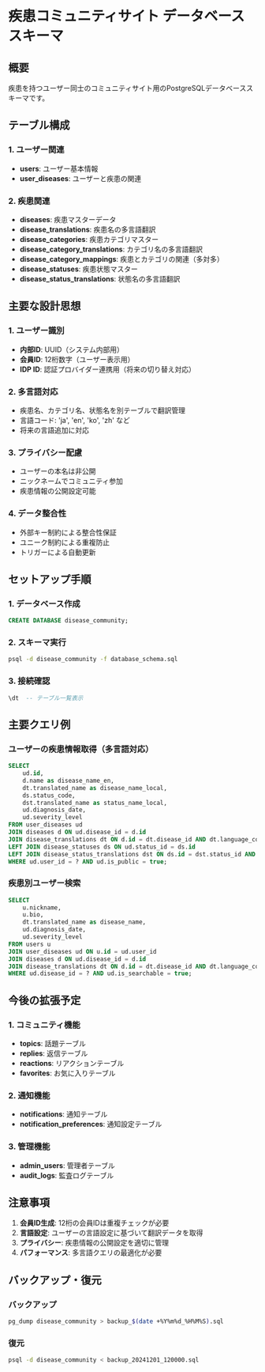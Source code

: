 # 疾患コミュニティサイト データベーススキーマ

## 概要
疾患を持つユーザー同士のコミュニティサイト用のPostgreSQLデータベーススキーマです。

## テーブル構成

### 1. ユーザー関連
- **users**: ユーザー基本情報
- **user_diseases**: ユーザーと疾患の関連

### 2. 疾患関連
- **diseases**: 疾患マスターデータ
- **disease_translations**: 疾患名の多言語翻訳
- **disease_categories**: 疾患カテゴリマスター
- **disease_category_translations**: カテゴリ名の多言語翻訳
- **disease_category_mappings**: 疾患とカテゴリの関連（多対多）
- **disease_statuses**: 疾患状態マスター
- **disease_status_translations**: 状態名の多言語翻訳

## 主要な設計思想

### 1. ユーザー識別
- **内部ID**: UUID（システム内部用）
- **会員ID**: 12桁数字（ユーザー表示用）
- **IDP ID**: 認証プロバイダー連携用（将来の切り替え対応）

### 2. 多言語対応
- 疾患名、カテゴリ名、状態名を別テーブルで翻訳管理
- 言語コード: 'ja', 'en', 'ko', 'zh' など
- 将来の言語追加に対応

### 3. プライバシー配慮
- ユーザーの本名は非公開
- ニックネームでコミュニティ参加
- 疾患情報の公開設定可能

### 4. データ整合性
- 外部キー制約による整合性保証
- ユニーク制約による重複防止
- トリガーによる自動更新

## セットアップ手順

### 1. データベース作成
```sql
CREATE DATABASE disease_community;
```

### 2. スキーマ実行
```bash
psql -d disease_community -f database_schema.sql
```

### 3. 接続確認
```sql
\dt  -- テーブル一覧表示
```

## 主要クエリ例

### ユーザーの疾患情報取得（多言語対応）
```sql
SELECT 
    ud.id,
    d.name as disease_name_en,
    dt.translated_name as disease_name_local,
    ds.status_code,
    dst.translated_name as status_name_local,
    ud.diagnosis_date,
    ud.severity_level
FROM user_diseases ud
JOIN diseases d ON ud.disease_id = d.id
JOIN disease_translations dt ON d.id = dt.disease_id AND dt.language_code = 'ja'
LEFT JOIN disease_statuses ds ON ud.status_id = ds.id
LEFT JOIN disease_status_translations dst ON ds.id = dst.status_id AND dst.language_code = 'ja'
WHERE ud.user_id = ? AND ud.is_public = true;
```

### 疾患別ユーザー検索
```sql
SELECT 
    u.nickname,
    u.bio,
    dt.translated_name as disease_name,
    ud.diagnosis_date,
    ud.severity_level
FROM users u
JOIN user_diseases ud ON u.id = ud.user_id
JOIN diseases d ON ud.disease_id = d.id
JOIN disease_translations dt ON d.id = dt.disease_id AND dt.language_code = 'ja'
WHERE ud.disease_id = ? AND ud.is_searchable = true;
```

## 今後の拡張予定

### 1. コミュニティ機能
- **topics**: 話題テーブル
- **replies**: 返信テーブル
- **reactions**: リアクションテーブル
- **favorites**: お気に入りテーブル

### 2. 通知機能
- **notifications**: 通知テーブル
- **notification_preferences**: 通知設定テーブル

### 3. 管理機能
- **admin_users**: 管理者テーブル
- **audit_logs**: 監査ログテーブル

## 注意事項

1. **会員ID生成**: 12桁の会員IDは重複チェックが必要
2. **言語設定**: ユーザーの言語設定に基づいて翻訳データを取得
3. **プライバシー**: 疾患情報の公開設定を適切に管理
4. **パフォーマンス**: 多言語クエリの最適化が必要

## バックアップ・復元

### バックアップ
```bash
pg_dump disease_community > backup_$(date +%Y%m%d_%H%M%S).sql
```

### 復元
```bash
psql -d disease_community < backup_20241201_120000.sql
```
